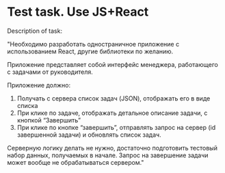 # Test task. Use JS+React

Description of task:

"Необходимо разработать одностраничное приложение с использованием React,  другие библиотеки по желанию.

Приложение представляет собой интерфейс менеджера, работающего с задачами от руководителя.

Приложение должно:
1) Получать с сервера список задач (JSON), отображать его в виде списка
2) При клике по задаче, отображать детальное описание задачи, с кнопкой “Завершить”
3) При клике по кнопке “завершить”, отправлять запрос на сервер (id завершенной задачи) и обновлять список задач.

Серверную логику делать не нужно, достаточно подготовить тестовый набор данных, получаемых в начале. Запрос на завершение задачи может вообще не обрабатываться сервером."